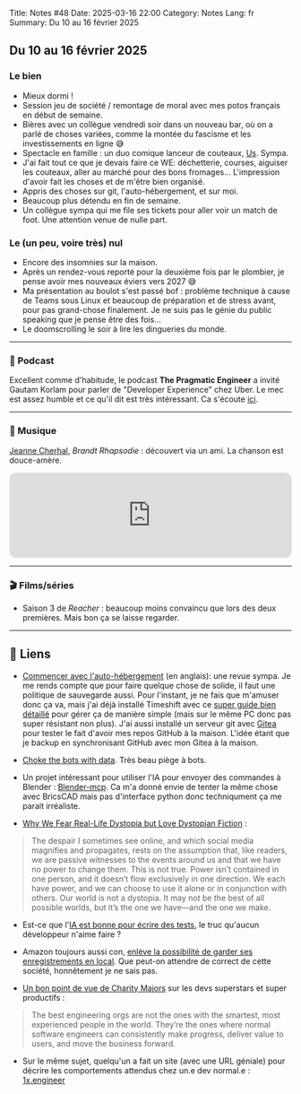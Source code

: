 Title: Notes #48
Date: 2025-03-16 22:00
Category: Notes
Lang: fr
Summary: Du 10 au 16 février 2025

## Du 10 au 16 février 2025

### Le bien

* Mieux dormi !
* Session jeu de société / remontage de moral avec mes potos français en début de semaine.
* Bières avec un collègue vendredi soir dans un nouveau bar, où on a parlé de choses variées, comme la montée du fascisme et les investissements en ligne 😅
* Spectacle en famille : un duo comique lanceur de couteaux, [Us](https://www.youtube.com/watch?v=29tRyJRFb84). Sympa.
* J'ai fait tout ce que je devais faire ce WE: déchetterie, courses, aiguiser les couteaux, aller au marché pour des bons fromages... L'impression d'avoir fait les choses et de m'être bien organisé.
* Appris des choses sur git, l'auto-hébergement, et sur moi.
* Beaucoup plus détendu en fin de semaine.
* Un collègue sympa qui me file ses tickets pour aller voir un match de foot. Une attention venue de nulle part.

### Le (un peu, voire très) nul

* Encore des insomnies sur la maison.
* Après un rendez-vous reporté pour la deuxième fois par le plombier, je pense avoir mes nouveaux éviers vers 2027 😅
* Ma présentation au boulot s'est passé bof :  problème technique à cause de Teams sous Linux et beaucoup de préparation et de stress avant, pour pas grand-chose finalement. Je ne suis pas le génie du public speaking que je pense être des fois...
* Le doomscrolling le soir à lire les dingueries du monde.

---

### 🎤 Podcast

Excellent comme d'habitude, le podcast **The Pragmatic Engineer** a invité Gautam Korlam pour parler de "Developer Experience" chez Uber. Le mec est assez humble et ce qu'il dit est très intéressant.
Ca s'écoute [ici](https://newsletter.pragmaticengineer.com/p/developer-experience-at-uber).

---

### 🎵 Musique

[Jeanne Cherhal](https://fr.wikipedia.org/wiki/Jeanne_Cherhal), _Brandt Rhapsodie_ : découvert via un ami. La chanson est douce-amère.

<iframe style="border-radius:12px" src="https://open.spotify.com/embed/track/7qu5ioF2pG4H4PRUVXGvSy?utm_source=generator" width="100%" height="152" frameBorder="0" allowfullscreen="" allow="autoplay; clipboard-write; encrypted-media; fullscreen; picture-in-picture" loading="lazy"></iframe>

---

### 🎬 Films/séries

* Saison 3 de _Reacher_ : beaucoup moins convaincu que lors des deux premières. Mais bon ça se laisse regarder.

---

## 🔗 Liens

* [Commencer avec l'auto-hébergement](https://justingarrison.com/blog/2025-03-09-getting-started-with-self-hosting/) (en anglais): une revue sympa. Je me rends compte que pour faire quelque chose de solide, il faut une politique de sauvegarde aussi. Pour l'instant, je ne fais que m'amuser donc ça va, mais j'ai déjà installé Timeshift avec ce [super guide bien détaillé](https://itsfoss.com/backup-restore-linux-timeshift/) pour gérer ça de manière simple (mais sur le même PC donc pas super résistant non plus). J'ai aussi installé un serveur git avec [Gitea](https://about.gitea.com/products/gitea/) pour tester le fait d'avoir mes repos GitHub à la maison. L'idée étant que je backup en synchronisant GitHub avec mon Gitea à la maison.

* [Choke the bots with data](https://dustri.org/b/serving-a-gzip-bomb-with-caddy.html). Très beau piège à bots.

* Un projet intéressant pour utiliser l'IA pour envoyer des commandes à Blender : [Blender-mcp](https://github.com/ahujasid/blender-mcp). Ca m'a donné envie de tenter la même chose avec BricsCAD mais pas d'interface python donc techniqument ça me parait irréaliste.

* [Why We Fear Real-Life Dystopia but Love Dystopian Fiction](https://lithub.com/why-we-fear-real-life-dystopia-but-love-dystopian-fiction/) :

> The despair I sometimes see online, and which social media magnifies and propagates, rests on the assumption that, like readers, we are passive witnesses to the events around us and that we have no power to change them. This is not true. Power isn’t contained in one person, and it doesn’t flow exclusively in one direction. We each have power, and we can choose to use it alone or in conjunction with others. Our world is not a dystopia. It may not be the best of all possible worlds, but it’s the one we have—and the one we make.

* Est-ce que l'[IA est bonne pour écrire des tests](https://youtube.com/watch?v=a_V-BH_luJ4&si=w0BwaOOJDEjJykdy), le truc qu'aucun développeur n'aime faire ?

* Amazon toujours aussi con, [enlève la possibilité de garder ses enregistrements en local](https://arstechnica.com/gadgets/2025/03/everything-you-say-to-your-echo-will-be-sent-to-amazon-starting-on-march-28/). Que peut-on attendre de correct de cette société, honnêtement je ne sais pas.

* [Un bon point de vue de Charity Majors](https://spectrum.ieee.org/10x-engineer) sur les devs superstars et super productifs :

> The best engineering orgs are not the ones with the smartest, most experienced people in the world. They’re the ones where normal software engineers can consistently make progress, deliver value to users, and move the business forward.

* Sur le même sujet, quelqu'un a fait un site (avec une URL géniale) pour décrire les comportements attendus chez un.e dev normal.e : [1x.engineer](https://1x.engineer/)
